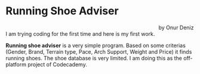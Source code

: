 # Running Shoe Adviser 
 <div style="text-align: right"> by Onur Deniz </div>

<div style="text-align: left"> I am trying coding for the first time and here is my first work.  </div>

**Running shoe adviser** is a very simple program. Based on some criterias (Gender, Brand, Terrain type, Pace, Arch Support, Weight and Price) it finds running shoes. The shoe database is very limited. I am doing this as the off-platform project of Codecademy.